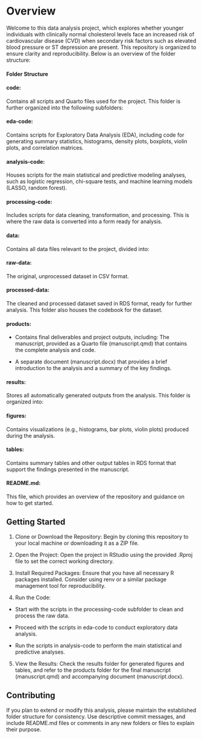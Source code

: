 # Overview

Welcome to this data analysis project, which explores whether younger individuals with clinically normal cholesterol levels face an increased risk of cardiovascular disease (CVD) when secondary risk factors such as elevated blood pressure or ST depression are present. This repository is organized to ensure clarity and reproducibility. Below is an overview of the folder structure:

#### Folder Structure

#### code: 

Contains all scripts and Quarto files used for the project. This folder is further organized into the following subfolders:

#### eda-code: 

Contains scripts for Exploratory Data Analysis (EDA), including code for generating summary statistics, histograms, density plots, boxplots, violin plots, and correlation matrices.

#### analysis-code: 

Houses scripts for the main statistical and predictive modeling analyses, such as logistic regression, chi-square tests, and machine learning models (LASSO, random forest).

#### processing-code: 

Includes scripts for data cleaning, transformation, and processing. This is where the raw data is converted into a form ready for analysis.

#### data: 

Contains all data files relevant to the project, divided into:

#### raw-data: 

The original, unprocessed dataset in CSV format.

#### processed-data: 

The cleaned and processed dataset saved in RDS format, ready for further analysis. This folder also houses the codebook for the dataset.

#### products: 

-   Contains final deliverables and project outputs, including: The manuscript, provided as a Quarto file (manuscript.qmd) that contains the complete analysis and code.

-   A separate document (manuscript.docx) that provides a brief introduction to the analysis and a summary of the key findings.

#### results: 

Stores all automatically generated outputs from the analysis. This folder is organized into:

#### figures: 

Contains visualizations (e.g., histograms, bar plots, violin plots) produced during the analysis.

#### tables: 

Contains summary tables and other output tables in RDS format that support the findings presented in the manuscript.

#### README.md: 

This file, which provides an overview of the repository and guidance on how to get started.

## Getting Started

1.  Clone or Download the Repository: Begin by cloning this repository to your local machine or downloading it as a ZIP file.

2.  Open the Project: Open the project in RStudio using the provided .Rproj file to set the correct working directory.

3.  Install Required Packages: Ensure that you have all necessary R packages installed. Consider using renv or a similar package management tool for reproducibility.

4.  Run the Code:

-    Start with the scripts in the processing-code subfolder to clean and process the raw data.

-   Proceed with the scripts in eda-code to conduct exploratory data analysis.

-   Run the scripts in analysis-code to perform the main statistical and predictive analyses.

5.  View the Results: Check the results folder for generated figures and tables, and refer to the products folder for the final manuscript (manuscript.qmd) and accompanying document (manuscript.docx).

## Contributing

If you plan to extend or modify this analysis, please maintain the established folder structure for consistency. Use descriptive commit messages, and include README.md files or comments in any new folders or files to explain their purpose.
